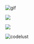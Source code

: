 ![gif](https://giffiles.alphacoders.com/822/8223.gif)

![ ](https://komarev.com/ghpvc/?username=codelust&color=brightgreen&style=plastic)

![](https://github-readme-stats.vercel.app/api/top-langs?username=codelust&show_icons=true&layout=compact)

<img src="https://github-readme-stats.vercel.app/api/top-langs?username=codelust&show_icons=true&layout=compact" alt="codelust" />



 



